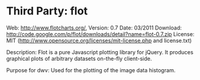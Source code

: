 Third Party: flot
=================

Web: http://www.flotcharts.org/,
Version: 0.7
Date: 03/2011
Download: http://code.google.com/p/flot/downloads/detail?name=flot-0.7.zip
License: MIT (http://www.opensource.org/licenses/mit-license.php and license.txt)

Description:
Flot is a pure Javascript plotting library for jQuery. 
It produces graphical plots of arbitrary datasets on-the-fly 
client-side. 

Purpose for dwv:
Used for the plotting of the image data histogram.
 